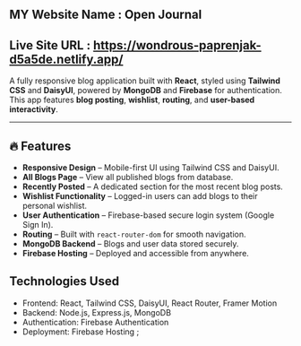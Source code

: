 ## MY Website Name : Open Journal
## Live Site URL : https://wondrous-paprenjak-d5a5de.netlify.app/

A fully responsive blog application built with **React**, styled using **Tailwind CSS** and **DaisyUI**, powered by **MongoDB** and **Firebase** for authentication. This app features **blog posting**, **wishlist**, **routing**, and **user-based interactivity**.

---

## 🔥 Features

-  **Responsive Design** – Mobile-first UI using Tailwind CSS and DaisyUI.  
-  **All Blogs Page** – View all published blogs from database.  
-  **Recently Posted** – A dedicated section for the most recent blog posts.  
-  **Wishlist Functionality** – Logged-in users can add blogs to their personal wishlist.  
-  **User Authentication** – Firebase-based secure login system (Google Sign In).  
-  **Routing** – Built with `react-router-dom` for smooth navigation.  
-  **MongoDB Backend** – Blogs and user data stored securely.  
-  **Firebase Hosting** – Deployed and accessible from anywhere.

## Technologies Used

- Frontend: React, Tailwind CSS, DaisyUI, React Router,  Framer Motion
- Backend: Node.js, Express.js, MongoDB  
- Authentication: Firebase Authentication  
- Deployment: Firebase Hosting  ;